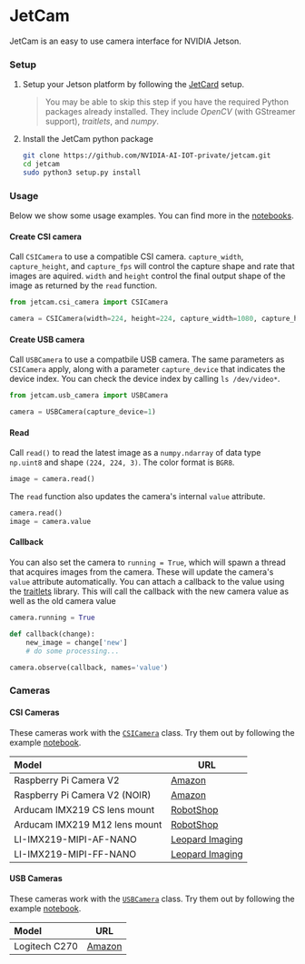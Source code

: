 # JetCam

JetCam is an easy to use camera interface for NVIDIA Jetson.

### Setup

1. Setup your Jetson platform by following the [JetCard](https://github.com/NVIDIA-AI-IOT/jetcard) setup.

    > You may be able to skip this step if you have the required Python packages already installed.  They include
    *OpenCV* (with GStreamer support), *traitlets*, and *numpy*. 
    
2. Install the JetCam python package

    ```bash
    git clone https://github.com/NVIDIA-AI-IOT-private/jetcam.git
    cd jetcam
    sudo python3 setup.py install
    ```

### Usage

Below we show some usage examples.  You can find more in the [notebooks](notebooks).
#### Create CSI camera

Call ``CSICamera`` to use a compatible CSI camera.  ``capture_width``, ``capture_height``, and ``capture_fps`` will control the capture shape and rate that images are aquired.  ``width`` and ``height`` control the final output shape of the image as returned by the ``read`` function.

```python
from jetcam.csi_camera import CSICamera

camera = CSICamera(width=224, height=224, capture_width=1080, capture_height=720, capture_fps=30)
```

#### Create USB camera

Call ``USBCamera`` to use a compatbile USB camera.  The same parameters as ``CSICamera`` apply, along with a parameter ``capture_device`` that indicates the device index.  You can check the device index by calling ``ls /dev/video*``.

```python
from jetcam.usb_camera import USBCamera

camera = USBCamera(capture_device=1)
```

#### Read

Call ``read()`` to read the latest image as a ``numpy.ndarray`` of data type ``np.uint8`` and shape ``(224, 224, 3)``.  The color format is ``BGR8``.

```python
image = camera.read()
```

The ``read`` function also updates the camera's internal ``value`` attribute.

```python
camera.read()
image = camera.value
```

#### Callback

You can also set the camera to ``running = True``, which will spawn a thread that acquires images from the camera.  These will update the camera's ``value`` attribute automatically.  You can attach a callback to the value using the [traitlets](https://traitlets.readthedocs.io/en/stable/api.html#callbacks-when-trait-attributes-change) library.  This will call the callback with the new camera value as well as the old camera value

```python
camera.running = True

def callback(change):
    new_image = change['new']
    # do some processing...

camera.observe(callback, names='value')
```

### Cameras

#### CSI Cameras

These cameras work with the [``CSICamera``](jetcam/csi_camera.py) class.  Try them out by following the example [notebook](notebooks/csi_camera/csi_camera.ipynb).

| Model | URL |
|:-------|-------|
| Raspberry Pi Camera V2 | [Amazon](https://www.amazon.com/Raspberry-Pi-Camera-Module-Megapixel/dp/B01ER2SKFS/ref=sr_1_3?keywords=raspberry+pi+v2+camera&qid=1554831689&s=electronics&sr=1-3) | 
| Raspberry Pi Camera V2 (NOIR) | [Amazon](https://www.amazon.com/RPi-Camera-V2-Official-Raspberry/dp/B07P7GBJTK/ref=sr_1_1_sspa?keywords=raspberry+pi+v2+camera&qid=1554831658&s=electronics&sr=1-1-spons&psc=1) | 
| Arducam IMX219 CS lens mount | [RobotShop](https://www.robotshop.com/en/arducam-8mp-sony-imx219-camera-module-cs-lens-2718-raspberry-pi.html?gclid=EAIaIQobChMIzMKg38bD4QIVrR6tBh3UoAdjEAYYCSABEgLg-_D_BwE) | 
| Arducam IMX219 M12 lens mount | [RobotShop](https://www.robotshop.com/en/arducam-8mp-sony-imx219-camera-module-m12-lens-ls40136-raspberry-pi.html) |
| LI-IMX219-MIPI-AF-NANO | [Leopard Imaging](https://leopardimaging.com/product/li-imx219-mipi-af-nano/) | 
| LI-IMX219-MIPI-FF-NANO | [Leopard Imaging](https://leopardimaging.com/product/li-imx219-mipi-ff-nano/) |

#### USB Cameras

These cameras work with the [``USBCamera``](jetcam/usb_camera.py) class.  Try them out by following the example [notebook](notebooks/usb_camera/usb_camera.ipynb).

| Model | URL |
|:-------|-------|
| Logitech C270 | [Amazon](https://www.amazon.com/Logitech-Widescreen-designed-Calling-Recording/dp/B004FHO5Y6) | 
